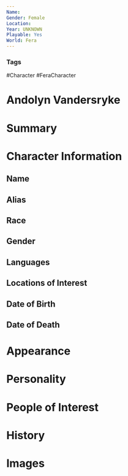 ```yaml
---
Name: 
Gender: Female
Location: 
Year: UNKNOWN
Playable: Yes
World: Fera
---
```


### Tags
#Character #FeraCharacter 

# Andolyn Vandersryke


# Summary


# Character Information

## Name

## Alias

## Race

## Gender

## Languages

## Locations of Interest

## Date of Birth

## Date of Death

# Appearance

# Personality

# People of Interest

# History

# Images
